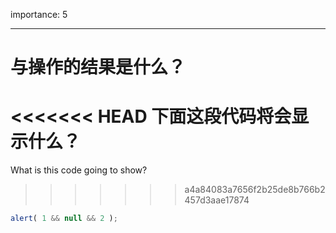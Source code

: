 importance: 5

---

# 与操作的结果是什么？

<<<<<<< HEAD
下面这段代码将会显示什么？
=======
What is this code going to show?
>>>>>>> a4a84083a7656f2b25de8b766b2457d3aae17874

```js
alert( 1 && null && 2 );
```

